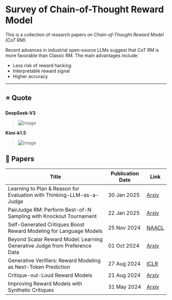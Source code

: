 # Survey of Chain-of-Thought Reward Model

This is a collection of research papers on *Chain-of-Thought Reward Model (CoT RM)*.

Recent advances in industrial open-source LLMs suggest that CoT RM is more favorable than Classic RM.
The main advantages include:
- Less risk of reward hacking
- Interpretable reward signal
- Higher accuracy

---

## ⭐ Quote

**DeepSeek-V3**
>![image](https://github.com/user-attachments/assets/5d2881df-055a-46cf-b6fa-cbd1d32932f5)

**Kimi-k1.5**
>![image](https://github.com/user-attachments/assets/c1cc4c45-7e10-4701-908f-225e9233924a)



## 📖 Papers  

| Title | Publication Date | Link |
|---------------------------------|------------------------|---------------------------------|
| Learning to Plan & Reason for Evaluation with Thinking-LLM-as-a-Judge | 30 Jan 2025 | [Arxiv](https://arxiv.org/abs/2501.18099)|
| PairJudge RM: Perform Best-of-N Sampling with Knockout Tournament | 22 Jan 2025 | [Arxiv](https://arxiv.org/abs/2501.13007)|
| Self-Generated Critiques Boost Reward Modeling for Language Models | 25 Nov 2024 | [NAACL](https://arxiv.org/abs/2411.16646) |
| Beyond Scalar Reward Model: Learning Generative Judge from Preference Data | 01 Oct 2024 | [Arxiv](https://arxiv.org/abs/2410.03742v2) |
| Generative Verifiers: Reward Modeling as Next-Token Prediction | 27 Aug 2024 | [ICLR](https://arxiv.org/abs/2408.15240)|
| Critique-out-Loud Reward Models | 21 Aug 2024 | [Arxiv](https://arxiv.org/abs/2408.11791) |
| Improving Reward Models with Synthetic Critiques | 31 May 2024 | [Arxiv](https://arxiv.org/abs/2405.20850) |





